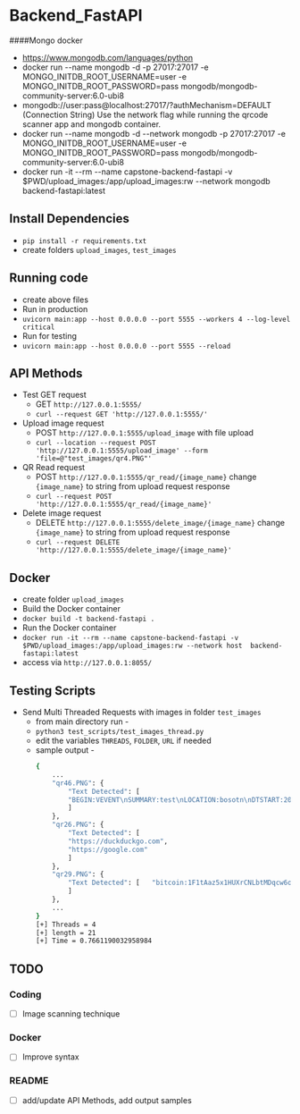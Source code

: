 # Backend_FastAPI

####Mongo docker

- https://www.mongodb.com/languages/python
- docker run --name mongodb -d -p 27017:27017 -e MONGO_INITDB_ROOT_USERNAME=user -e MONGO_INITDB_ROOT_PASSWORD=pass mongodb/mongodb-community-server:6.0-ubi8
- mongodb://user:pass@localhost:27017/?authMechanism=DEFAULT (Connection String)
Use the network flag while running the qrcode scanner app and mongodb container.
 -  docker run --name mongodb -d --network mongodb -p 27017:27017 -e MONGO_INITDB_ROOT_USERNAME=user -e MONGO_INITDB_ROOT_PASSWORD=pass mongodb/mongodb-community-server:6.0-ubi8
 - docker run -it --rm --name capstone-backend-fastapi -v $PWD/upload_images:/app/upload_images:rw --network mongodb  backend-fastapi:latest
## Install Dependencies
- `pip install -r requirements.txt`
- create folders `upload_images`, `test_images`

## Running code
- create above files
- Run in production
- `uvicorn main:app --host 0.0.0.0 --port 5555 --workers 4 --log-level critical`
- Run for testing
- `uvicorn main:app --host 0.0.0.0 --port 5555 --reload`

## API Methods
- Test GET request
    - GET `http://127.0.0.1:5555/`
    - `curl --request GET 'http://127.0.0.1:5555/'`
- Upload image request
    - POST `http://127.0.0.1:5555/upload_image` with file upload
    - `curl --location --request POST 'http://127.0.0.1:5555/upload_image' --form 'file=@"test_images/qr4.PNG"'`
- QR Read request
    - POST `http://127.0.0.1:5555/qr_read/{image_name}` change `{image_name}` to string from upload request response 
    - `curl --request POST 'http://127.0.0.1:5555/qr_read/{image_name}'`
- Delete image request
    - DELETE `http://127.0.0.1:5555/delete_image/{image_name}` change `{image_name}` to string from upload request response 
    - `curl --request DELETE 'http://127.0.0.1:5555/delete_image/{image_name}'`

## Docker
- create folder `upload_images`
- Build the Docker container
- `docker build -t backend-fastapi .`
- Run the Docker container
- `docker run -it --rm --name capstone-backend-fastapi -v $PWD/upload_images:/app/upload_images:rw --network host  backend-fastapi:latest`
- access via `http://127.0.0.1:8055/`

## Testing Scripts
- Send Multi Threaded Requests with images in folder `test_images`
    - from main directory run -
    - `python3 test_scripts/test_images_thread.py`
    - edit the variables `THREADS`, `FOLDER`, `URL` if needed
    - sample output -
        ```bash
        {
            ...
            "qr46.PNG": {
                "Text Detected": [
                "BEGIN:VEVENT\nSUMMARY:test\nLOCATION:bosotn\nDTSTART:20230209T195800\nDTEND:20230303T195800\nEND:VEVENT\n"
                ]
            },
            "qr26.PNG": {
                "Text Detected": [
                "https://duckduckgo.com",
                "https://google.com"
                ]
            },
            "qr29.PNG": {
                "Text Detected": [   "bitcoin:1F1tAaz5x1HUXrCNLbtMDqcw6o5GNn4xqX?amount=0.05&message=test msg"
                ]
            },
            ...
        }
        [+] Threads = 4
        [+] length = 21
        [+] Time = 0.7661190032958984
        ```
## TODO
### Coding
- [ ] Image scanning technique
### Docker
- [ ] Improve syntax
### README
- [ ] add/update API Methods, add output samples
